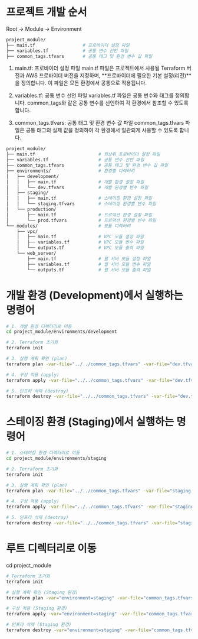 # 프로젝트 개발 순서
Root -> Module -> Environment

```bash
project_module/
├── main.tf                  # 프로바이더 설정 파일
├── variables.tf             # 공통 변수 선언 파일
├── common_tags.tfvars       # 공통 태그 및 환경 변수 값 파일
```

1. main.tf: 프로바이더 설정 파일
main.tf 파일은 프로젝트에서 사용될 Terraform 버전과 AWS 프로바이더 버전을 지정하며, **프로바이더에 필요한 기본 설정(리전)**을 정의합니다. 이 파일은 모든 환경에서 공통으로 적용됩니다.

2. variables.tf: 공통 변수 선언 파일
variables.tf 파일은 공통 변수와 태그를 정의합니다. common_tags와 같은 공통 변수를 선언하여 각 환경에서 참조할 수 있도록 합니다.

3. common_tags.tfvars: 공통 태그 및 환경 변수 값 파일
common_tags.tfvars 파일은 공통 태그의 실제 값을 정의하여 각 환경에서 일관되게 사용할 수 있도록 합니다.


```bash
project_module/
├── main.tf                        # 최상위 프로바이더 설정 파일
├── variables.tf                   # 공통 변수 선언 파일
├── common_tags.tfvars             # 공통 태그 및 환경 변수 값 파일
├── environments/                  # 환경별 디렉터리
│   ├── development/
│   │   ├── main.tf                # 개발 환경 설정 파일
│   │   └── dev.tfvars             # 개발 환경별 변수 파일
│   ├── staging/
│   │   ├── main.tf                # 스테이징 환경 설정 파일
│   │   └── staging.tfvars         # 스테이징 환경별 변수 파일
│   └── production/
│       ├── main.tf                # 프로덕션 환경 설정 파일
│       └── prod.tfvars            # 프로덕션 환경별 변수 파일
└── modules/                       # 모듈 디렉터리
    ├── vpc/
    │   ├── main.tf                # VPC 모듈 설정 파일
    │   ├── variables.tf           # VPC 모듈 변수 파일
    │   └── outputs.tf             # VPC 모듈 출력 파일
    └── web_server/
        ├── main.tf                # 웹 서버 모듈 설정 파일
        ├── variables.tf           # 웹 서버 모듈 변수 파일
        └── outputs.tf             # 웹 서버 모듈 출력 파일
```

# 개발 환경 (Development)에서 실행하는 명령어

```bash
# 1. 개발 환경 디렉터리로 이동
cd project_module/environments/development

# 2. Terraform 초기화
terraform init

# 3. 실행 계획 확인 (plan)
terraform plan -var-file="../../common_tags.tfvars" -var-file="dev.tfvars"

# 4. 구성 적용 (apply)
terraform apply -var-file="../../common_tags.tfvars" -var-file="dev.tfvars" --auto-approve

# 5. 인프라 삭제 (destroy)
terraform destroy -var-file="../../common_tags.tfvars" -var-file="dev.tfvars" --auto-approve
```


# 스테이징 환경 (Staging)에서 실행하는 명령어

```bash
# 1. 스테이징 환경 디렉터리로 이동
cd project_module/environments/staging

# 2. Terraform 초기화
terraform init

# 3. 실행 계획 확인 (plan)
terraform plan -var-file="../../common_tags.tfvars" -var-file="staging.tfvars"

# 4. 구성 적용 (apply)
terraform apply -var-file="../../common_tags.tfvars" -var-file="staging.tfvars" --auto-approve

# 5. 인프라 삭제 (destroy)
terraform destroy -var-file="../../common_tags.tfvars" -var-file="staging.tfvars" --auto-approve
```


# 루트 디렉터리로 이동
cd project_module

```bash
# Terraform 초기화
terraform init

# 실행 계획 확인 (Staging 환경)
terraform plan -var="environment=staging" -var-file="common_tags.tfvars"

# 구성 적용 (Staging 환경)
terraform apply -var="environment=staging" -var-file="common_tags.tfvars" --auto-approve

# 인프라 삭제 (Staging 환경)
terraform destroy -var="environment=staging" -var-file="common_tags.tfvars" --auto-approve
```
